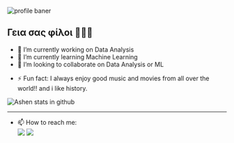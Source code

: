 ![profile baner](https://miro.medium.com/max/3840/1*hbM0Pz2RNW5SsQnMQPwL2g.jpeg)

## Γεια σας φίλοι 🕵🏼‍♂️


<!-- **ashen007/ashen007** is a ✨ _special_ ✨ repository because its `README.md` (this file) appears on your GitHub profile. -->

- 🔭 I’m currently working on Data Analysis
- 🌱 I’m currently learning Machine Learning
- 👯 I’m looking to collaborate on Data Analysis or ML 
<!-- - 🤔 I’m looking for help with  -->
<!-- - 💬 Ask me about ... -->

<!-- - 😄 Pronouns: ... -->
- ⚡ Fun fact: I always enjoy good music and movies from all over the world!! and i like history.


<!-- <p align="right">Visitors count <img src="https://profile-counter.glitch.me/ashen007/count.svg" /> -->
<img alt="Ashen stats in github" src="https://github-readme-stats.vercel.app/api?username=ashen007&show_icons=true&hide_border=true" />
<hr/>

- 📫 How to reach me: <br>
[<img src="https://img.icons8.com/bubbles/50/000000/gmail.png" />](mailto:hewarathna@outlook.com) 
[<img target="_blank" src="https://img.icons8.com/bubbles/50/000000/linkedin.png"/>](https://www.linkedin.com/in/ashen-iranga-91771315b/)
